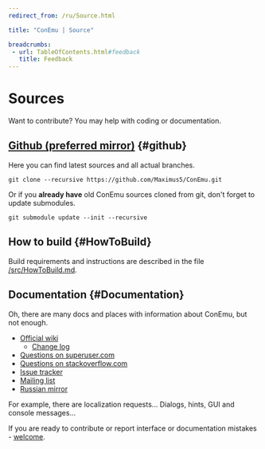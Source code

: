 ```yaml
---
redirect_from: /ru/Source.html

title: "ConEmu | Source"

breadcrumbs:
 - url: TableOfContents.html#feedback
   title: Feedback
---
```


# Sources

Want to contribute? You may help with coding or documentation.


## [Github (preferred mirror)](https://github.com/Maximus5/ConEmu)   {#github}

Here you can find latest sources and all actual branches.

~~~
git clone --recursive https://github.com/Maximus5/ConEmu.git
~~~

Or if you **already have** old ConEmu sources cloned from git,
don't forget to update submodules.

~~~
git submodule update --init --recursive 
~~~


## How to build  {#HowToBuild}

Build requirements and instructions are described in the file
[/src/HowToBuild.md](https://github.com/Maximus5/ConEmu/blob/master/src/HowToBuild.md).


## Documentation   {#Documentation}

Oh, there are many docs and places with information about ConEmu, but not enough.

* [Official wiki](TableOfContents.html)
  * [Change log](Whats_New.html)
* [Questions on superuser.com](http://superuser.com/questions/tagged/conemu)
* [Questions on stackoverflow.com](http://stackoverflow.com/questions/tagged/conemu)
* [Issue tracker](Issues.html)
* [Mailing list](http://groups.google.com/group/conemu_ml)
* [Russian mirror](http://www.conemu.ru/)


For example, there are localization requests...
Dialogs, hints, GUI and console messages...

If you are ready to contribute or report interface or documentation
mistakes - [welcome](ConEmuHelping.html).
